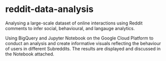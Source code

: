 # reddit-data-analysis
Analysing a large-scale dataset of online interactions using Reddit comments to infer social, behavioural, and langauge analytics.


Using BigQuery and Jupyter Notebook on the Google Cloud Platform to conduct an analysis and create informative visuals reflecting the behaviour of users in different Subreddits. 
The results are displayed and discussed in the Notebook attached. 
